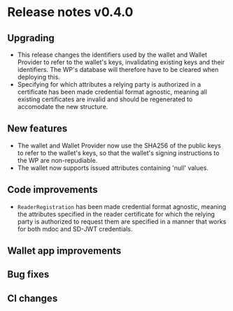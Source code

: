 # Release notes v0.4.0

## Upgrading

-   This release changes the identifiers used by the wallet and Wallet Provider
    to refer to the wallet's keys, invalidating existing keys and their
    identifiers. The WP's database will therefore have to be cleared when
    deploying this.
-   Specifying for which attributes a relying party is authorized in a
    certificate has been made credential format agnostic, meaning all existing
    certificates are invalid and should be regenerated to accomodate the new
    structure.

## New features

-   The wallet and Wallet Provider now use the SHA256 of the public keys to
    refer to the wallet's keys, so that the wallet's signing instructions to the
    WP are non-repudiable.
-   The wallet now supports issued attributes containing 'null' values.

## Code improvements

-   `ReaderRegistration` has been made credential format agnostic, meaning the
    attributes specified in the reader certificate for which the relying party
    is authorized to request them are specified in a manner that works for both
    mdoc and SD-JWT credentials.

## Wallet app improvements

## Bug fixes

## CI changes
